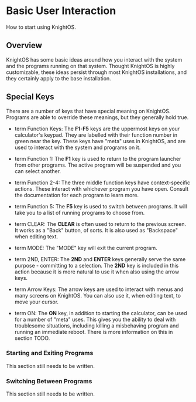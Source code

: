 # Basic User Interaction

How to start using KnightOS.

## Overview

KnightOS has some basic ideas around how you interact with the system and the
programs running on that system. Thought KnightOS is highly customizable, these
ideas persist through most KnightOS installations, and they certainly apply to the
base installation.

## Special Keys

There are a number of keys that have special meaning on KnightOS. Programs are
able to override these meanings, but they generally hold true.

- term Function Keys: 
The **F1**-**F5** keys are the uppermost keys on your
		calculator's keypad. They are labelled with their function number in green
		near the key. These keys have "meta" uses in KnightOS, and are used to
		interact with the system and programs on it.

- term Function 1:
		The **F1** key is used to return to the program launcher from other
		programs.  The active program will be suspended and you can select
		another.

- term Function 2-4:
		The three middle function keys have context-specific actions. These
		interact with whichever program you have open. Consult the documentation
		for each program to learn more.

- term Function 5:
		The **F5** key is used to switch between programs. It will take you
		to a list of running programs to choose from.

- term CLEAR:
		The **CLEAR** is often used to return to the previous screen. It
		works as a "Back" button, of sorts. It is also used as "Backspace"
		when editing text.

- term MODE:
		The "MODE" key will exit the current program.

- term 2ND, ENTER:
		The **2ND** and **ENTER** keys generally serve the same purpose
		- committing to a selection. The **2ND** key is included in this
		action because it is more natural to use it when also using the arrow
		keys.

- term Arrow Keys:
		The arrow keys are used to interact with menus and many screens on
		KnightOS. You can also use it, when editing text, to move your cursor.

- term ON:
		The **ON** key, in addition to starting the calculator, can be used
		for a number of "meta" uses. This gives you the ability to deal with
		troublesome situations, including killing a misbehaving program and
		running an immediate reboot. There is more information on this in section
		TODO.

### Starting and Exiting Programs

This section still needs to be written.

### Switching Between Programs

This section still needs to be written.
